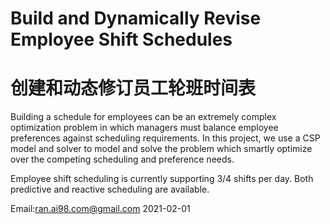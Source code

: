 # Build and Dynamically Revise Employee Shift Schedules 
# 创建和动态修订员工轮班时间表

Building a schedule for employees can be an extremely complex optimization problem in which managers must balance employee preferences against scheduling requirements. In this project, we use a CSP model and solver to model and solve the problem which smartly optimize over the competing scheduling and preference needs.

Employee shift scheduling is currently supporting 3/4 shifts per day. Both predictive and reactive scheduling are available.




Email:ran.ai98.com@gmail.com
2021-02-01

